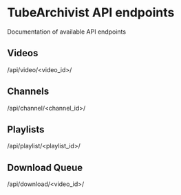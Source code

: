 # TubeArchivist API endpoints
Documentation of available API endpoints

## Videos
/api/video/\<video_id>/

## Channels
/api/channel/\<channel_id>/

## Playlists
/api/playlist/\<playlist_id>/

## Download Queue
/api/download/\<video_id>/
